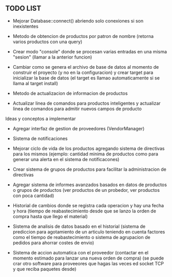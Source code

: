 ## TODO LIST

- Mejorar Database::connect() abriendo solo conexiones si son inexistentes

- Metodo de obtencion de productos por patron de nombre (retorna varios productos con una query)

- Crear modo "console" donde se procesan varias entradas en una misma "sesion" (llamar a la anterior funcion)

- Cambiar como se genera el archivo de base de datos al momento de construir el proyecto (y no en la configuracion) y crear target para inicializar la base de datos (el target es llamao automaticamente si se llama al target install)

- Metodo de actualizacion de informacion de productos

- Actualizar linea de comandos para productos inteligentes y actualizar linea de comandos para admitir nuevos campos de producto

Ideas y conceptos a implementar

- Agregar interfaz de gestion de proveedores (VendorManager)

- Sistema de notificaciones

- Mejorar ciclo de vida de los productos agregando sistema de directivas para los mismos (ejemplo: cantidad minima de productos como para generar una alerta en el sistema de notificacones)

- Crear sistema de grupos de productos para facilitar la administracion de directivas

- Agregar sistema de informes avanzados basados en datos de productos o grupos de productos (ver productos de un probedor, ver productos con poca cantidad)

- Historial de cambios donde se registra cada operacion y hay una fecha y hora (tiempo de reabastecimiento desde que se lanzo la orden de compra hasta que llego el material)

- Sistema de analisis de datos basado en el historial (sistema de prediccion para agotamiento de un articulo teniendo en cuenta factores como el tiempo de reabastecimiento o sistema de agrupacion de pedidos para ahorrar costes de envio)

- Sistema de accion automatica con el proveedor (contactar en el momento estimado para lanzar una nueva orden de compra) (se puede crar otro software para proveeores que hagas las veces ed socket TCP y que reciba paquetes desde)
